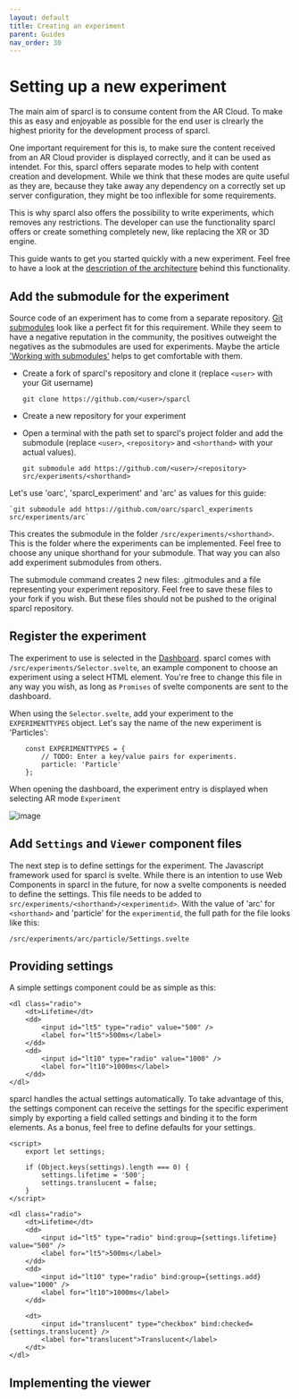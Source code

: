 ```yaml
---
layout: default
title: Creating an experiment
parent: Guides
nav_order: 30
---
```


# Setting up a new experiment

The main aim of sparcl is to consume content from the AR Cloud. To make this as easy and enjoyable as possible for the end user is clrearly the highest priority for the development process of sparcl. 

One important requirement for this is, to make sure the content received from an AR Cloud provider is displayed correctly, and it can be used as intendet. For this, sparcl offers separate modes to help with content creation and development. While we think that these modes are quite useful as they are, because they take away any dependency on a correctly set up server configuration, they might be too inflexible for some requirements.

This is why sparcl also offers the possibility to write experiments, which removes any restrictions. The developer can use the functionality sparcl offers or create something completely new, like replacing the XR or 3D engine.

This guide wants to get you started quickly with a new experiment. Feel free to have a look at the [description of the architecture](https://openarcloud.github.io/sparcl/architecture/experiments.html) behind this functionality.


## Add the submodule for the experiment

Source code of an experiment has to come from a separate repository. [Git submodules](https://git-scm.com/book/en/v2/Git-Tools-Submodules) look like a perfect fit for this requirement. While they seem to have a negative reputation in the community, the positives outweight the negatives as the submodules are used for experiments. Maybe the article ['Working with submodules'](https://github.blog/2016-02-01-working-with-submodules/) helps to get comfortable with them.

- Create a fork of sparcl's repository and clone it (replace `<user>` with your Git username)

    `git clone https://github.com/<user>/sparcl`

- Create a new repository for your experiment
- Open a terminal with the path set to sparcl's project folder and add the submodule (replace `<user>`, `<repository>` and `<shorthand>` with your actual values). 

    `git submodule add https://github.com/<user>/<repository> src/experiments/<shorthand>`

Let's use 'oarc', 'sparcl_experiment' and 'arc' as values for this guide: 

    `git submodule add https://github.com/oarc/sparcl_experiments src/experiments/arc`
  
This creates the submodule in the folder `/src/experiments/<shorthand>`. This is the folder where the experiments can be implemented. Feel free to choose any unique shorthand for your submodule. That way you can also add experiment submodules from others.
  
The submodule command creates 2 new files: .gitmodules and a file representing your experiment repository. Feel free to save these files to your fork if you wish. But these files should not be pushed to the original sparcl repository.


## Register the experiment

The experiment to use is selected in the [Dashboard](https://openarcloud.github.io/sparcl/glossary.html#dashboard). sparcl comes with `/src/experiments/Selector.svelte`, an example component to choose an experiment using a select HTML element. You're free to change this file in any way you wish, as long as `Promises` of svelte components are sent to the dashboard.

When using the `Selector.svelte`, add your experiment to the `EXPERIMENTTYPES` object. Let's say the name of the new experiment is 'Particles':

```svelte
    const EXPERIMENTTYPES = {
        // TODO: Enter a key/value pairs for experiments. 
        particle: 'Particle'
    };
```

When opening the dashboard, the experiment entry is displayed when selecting AR mode `Experiment`

![image](https://user-images.githubusercontent.com/231274/122954595-ddc64d00-d37f-11eb-9c5f-7cd7cc9bc549.png)


## Add `Settings` and `Viewer` component files

The next step is to define settings for the experiment. The Javascript framework used for sparcl is svelte. While there is an intention to use Web Components in sparcl in the future, for now a svelte components is needed to define the settings. This file needs to be added to `src/experiments/<shorthand>/<experimentid>`. With the value of 'arc' for `<shorthand>` and 'particle' for the `experimentid`, the full path for the file looks like this:

    /src/experiments/arc/particle/Settings.svelte


## Providing settings

A simple settings component could be as simple as this:

```svelte
<dl class="radio">
    <dt>Lifetime</dt>
    <dd>
        <input id="lt5" type="radio" value="500" />
        <label for="lt5">500ms</label>
    </dd>
    <dd>
        <input id="lt10" type="radio" value="1000" />
        <label for="lt10">1000ms</label>
    </dd>
</dl>
```

sparcl handles the actual settings automatically. To take advantage of this, the settings component can receive the settings for the specific experiment simply by exporting a field called settings and binding it to the form elements. As a bonus, feel free to define defaults for your settings.

```svelte
<script>
    export let settings;

    if (Object.keys(settings).length === 0) {
        settings.lifetime = '500';
        settings.translucent = false;
    }
</script>

<dl class="radio">
    <dt>Lifetime</dt>
    <dd>
        <input id="lt5" type="radio" bind:group={settings.lifetime} value="500" />
        <label for="lt5">500ms</label>
    </dd>
    <dd>
        <input id="lt10" type="radio" bind:group={settings.add} value="1000" />
        <label for="lt10">1000ms</label>
    </dd>

    <dt>
        <input id="translucent" type="checkbox" bind:checked={settings.translucent} />
        <label for="translucent">Translucent</label>
    </dt>
</dl>
```


## Implementing the viewer

